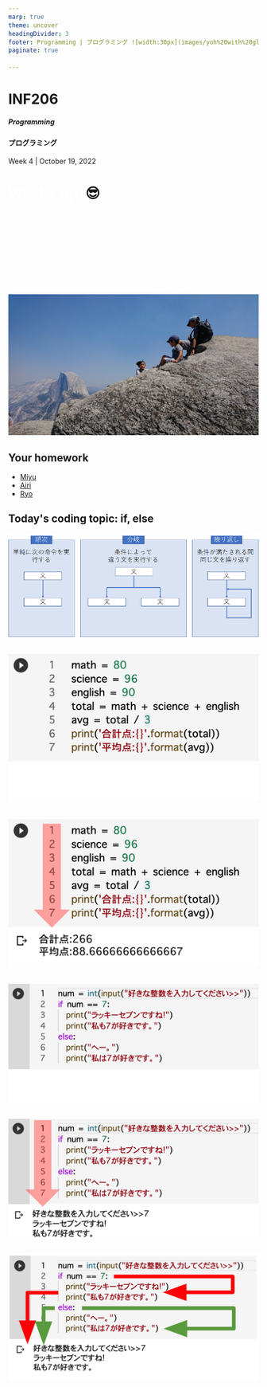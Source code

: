 ```yaml
---
marp: true
theme: uncover
headingDivider: 3
footer: Programming | プログラミング ![width:30px](images/yoh%20with%20globe.png)
paginate: true

---
```



# INF206 
##### Programming
#### プログラミング

Week 4 | October 19, 2022

# <span style="color:white">What's up?</span>😎
<br>
<br>
<br>
<br>
<br>
<br>
<br>
<br>
<br>



![bg](../images/yosemite.jpg)


## Your homework

- [Miyu](https://colab.research.google.com/drive/1INHLGSeLgJ7k2UJe9k1ZfOZp7B8LdnH8)
- [Airi](https://colab.research.google.com/drive/1KEzs3-H4RxjKxZrLF6GT5D79V26nTMk2)
- [Ryo](https://colab.research.google.com/drive/1Yv4kZvyC0UcrLBTUEVnxL948_5KgGu2B)

## Today's coding topic: if, else

![](../images/w4%20if%20statements.png)

##

![width:900](../images/w4%20top%20to%20down.png)
##

![width:900](../images/w4%20top%20to%20down%202.png)

##
![width:900](../images/w4%20if%20code.png)

##
![width:900](../images/w4%20if%20code2.png)

##
![width:900](../images/w4%20if%20code3.png)


